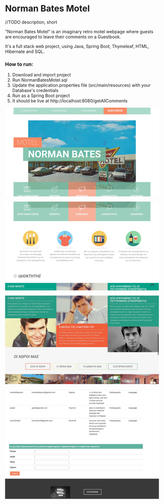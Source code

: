 # Norman Bates Motel

//TODO description, short

"Norman Bates Motel" is an imaginary retro motel webpage where guests are encouraged to leave their comments on a Guestbook.

It's a full stack web project, using Java, Spring Boot, Thymeleaf, HTML, Hibernate and SQL. 

### How to run:
1) Download and import project
2) Run NormanBatesMotel.sql
3) Update the application.properties file (src/main/resources) with your Database's credentials
4) Run as a Spring Boot project
5) It should be live at http://localhost:8080/getAllComments


![Home Page](https://github.com/skostaras/NormanBatesMotel/blob/master/Screenshots/home1.jpg)

![Home Page](https://github.com/skostaras/NormanBatesMotel/blob/master/Screenshots/home2.jpg)

![Home Page](https://github.com/skostaras/NormanBatesMotel/blob/master/Screenshots/home3.jpg)

![Home Page](https://github.com/skostaras/NormanBatesMotel/blob/master/Screenshots/home4.jpg)


